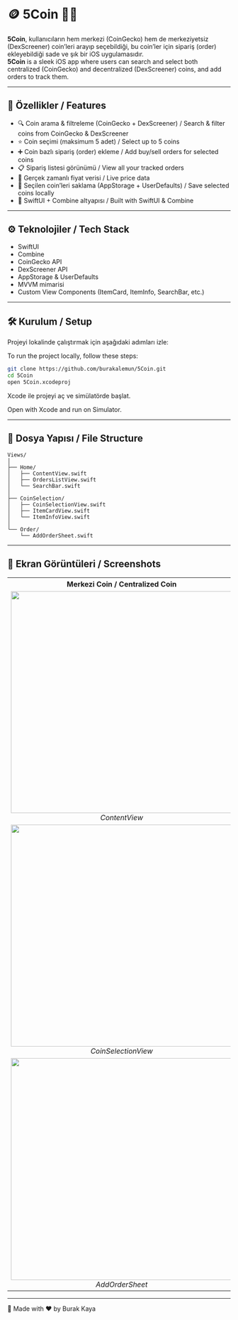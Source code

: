# 🪙 5Coin 📱🚀

**5Coin**, kullanıcıların hem merkezi (CoinGecko) hem de merkeziyetsiz (DexScreener) coin’leri arayıp seçebildiği, bu coin’ler için sipariş (order) ekleyebildiği sade ve şık bir iOS uygulamasıdır.  
**5Coin** is a sleek iOS app where users can search and select both centralized (CoinGecko) and decentralized (DexScreener) coins, and add orders to track them.

---

## 🧠 Özellikler / Features

- 🔍 Coin arama & filtreleme (CoinGecko + DexScreener) / Search & filter coins from CoinGecko & DexScreener  
- ⭐ Coin seçimi (maksimum 5 adet) / Select up to 5 coins  
- ➕ Coin bazlı sipariş (order) ekleme / Add buy/sell orders for selected coins  
- 📋 Sipariş listesi görünümü / View all your tracked orders  
- 🔄 Gerçek zamanlı fiyat verisi / Live price data  
- 💾 Seçilen coin’leri saklama (AppStorage + UserDefaults) / Save selected coins locally  
- 🎯 SwiftUI + Combine altyapısı / Built with SwiftUI & Combine

---

## ⚙️ Teknolojiler / Tech Stack

- SwiftUI  
- Combine  
- CoinGecko API  
- DexScreener API  
- AppStorage & UserDefaults  
- MVVM mimarisi  
- Custom View Components (ItemCard, ItemInfo, SearchBar, etc.)

---

## 🛠 Kurulum / Setup

Projeyi lokalinde çalıştırmak için aşağıdaki adımları izle:

To run the project locally, follow these steps:

```bash
git clone https://github.com/burakalemun/5Coin.git
cd 5Coin
open 5Coin.xcodeproj
```

Xcode ile projeyi aç ve simülatörde başlat.

Open with Xcode and run on Simulator.

---

## 📂 Dosya Yapısı / File Structure
```
Views/
│
├── Home/
│   ├── ContentView.swift
│   ├── OrdersListView.swift
│   └── SearchBar.swift
│
├── CoinSelection/
│   ├── CoinSelectionView.swift
│   ├── ItemCardView.swift
│   └── ItemInfoView.swift
│
└── Order/
    └── AddOrderSheet.swift
```

---

## 📸 Ekran Görüntüleri / Screenshots

<table>
  <tr>
    <th>Merkezi Coin / Centralized Coin</th>
    <th>Merkeziyetsiz Coin / Decentralized Coin</th>
  </tr>
  <tr>
    <td align="center">
      <img src="https://github.com/user-attachments/assets/3b120bed-bdbf-4b03-b356-da4ffb2049f1" width="500"><br>
      <em>ContentView</em>
    </td>
    <td align="center">
      <img src="https://github.com/user-attachments/assets/4e261d6b-56ac-45e2-9a39-8c3205958cd2" width="500"><br>
      <em>ContentView</em>
    </td>
  </tr>
  <tr>
    <td align="center">
      <img src="https://github.com/user-attachments/assets/455ce56d-927f-4696-96e4-ba3c8d892438" width="500"><br>
      <em>CoinSelectionView</em>
    </td>
    <td align="center">
      <img src="https://github.com/user-attachments/assets/4e2e5ded-5bca-4359-aec5-c8bddc356d35" width="500"><br>
      <em>CoinSelectionView</em>
    </td>
  </tr>
  <tr>
    <td align="center">
      <img src="https://github.com/user-attachments/assets/40807943-45b5-425a-9b7d-e430a8eb5005" width="500"/></br>
      <em>AddOrderSheet</em>
    </td>
    <td align="center">
      <img src="https://github.com/user-attachments/assets/3834a75b-a353-4bbf-9a75-c51604d113fb" width="500"/></br>
      <em>OrdersListView</em>
    </td>
  </tr>
</table>

---

🧊 Made with ❤️ by Burak Kaya
